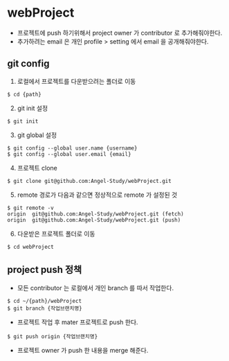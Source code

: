 # webProject
- 프로젝트에 push 하기위해서 project owner 가 contributor 로 추가해줘야한다.
- 추가하려는 email 은 개인 profile > setting 에서 email 을 공개해줘야한다.

## git config
1. 로컬에서 프로젝트를 다운받으려는 폴더로 이동
```
$ cd {path}
```
2. git init 설정
```
$ git init
```
3. git global 설정
```
$ git config --global user.name {username}
$ git config --global user.email {email}
```
4. 프로젝트 clone
```
$ git clone git@github.com:Angel-Study/webProject.git
```
5. remote 경로가 다음과 같으면 정상적으로 remote 가 설정된 것
```
$ git remote -v
origin	git@github.com:Angel-Study/webProject.git (fetch)
origin	git@github.com:Angel-Study/webProject.git (push)
```
6. 다운받은 프로젝트 폴더로 이동
```
$ cd webProject
```

## project push 정책
- 모든 contributor 는 로컬에서 개인 branch 를 따서 작업한다.
```
$ cd ~/{path}/webProject
$ git branch {작업브랜치명}
```
- 프로젝트 작업 후 mater 프로젝트로 push 한다.
```
$ git push origin {작업브랜치명}
```
- 프로젝트 owner 가 push 한 내용을 merge 해준다.
